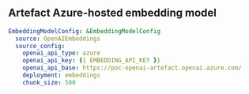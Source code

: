 ## Artefact Azure-hosted embedding model

```yaml
EmbeddingModelConfig: &EmbeddingModelConfig
  source: OpenAIEmbeddings
  source_config:
    openai_api_type: azure
    openai_api_key: {{ EMBEDDING_API_KEY }}
    openai_api_base: https://poc-openai-artefact.openai.azure.com/
    deployment: embeddings
    chunk_size: 500
```
